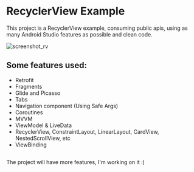 # RecyclerView Example

This project is a RecyclerView example, consuming public apis, using as many Android Studio features as possible and clean code.

![screenshot_rv](https://user-images.githubusercontent.com/67812722/113374124-be042780-9342-11eb-8737-80187e52a9aa.png)

## Some features used:
- Retrofit
- Fragments
- Glide and Picasso
- Tabs
- Navigation component (Using Safe Args)
- Coroutines
- MVVM
- ViewModel & LiveData
- RecyclerView, ConstraintLayout, LinearLayout, CardView, NestedScrollView, etc
- ViewBinding
##
The project will have more features, I'm working on it :)
